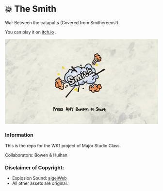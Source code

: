 # 💥 The Smith

War Between the catapults (Covered from Smithereens!)

You can play it on [itch.io](https://bowenwang0620.itch.io/the-smith) .

<img src="img/banner_with_text.jpg" alt="banner_with_text" style="zoom:50%;" />


### Information

This is the repo for the WK1 project of Major Studio Class.

Collaborators: Bowen & Huihan



### Disclaimer of Copyright:

- Explosion Sound: [aigeiWeb](https://www.aigei.com/s?q=%E5%99%A2)
- All other assets are original.
